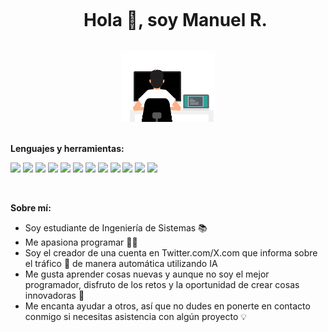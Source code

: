 <div id="user-content-toc">
  <ul align="center">
    <summary><h1 style="display: inline-block">Hola 👋, soy Manuel R.</h1></summary>
  </ul>
  <div align="center">
      <img src="https://raw.githubusercontent.com/manuel-marg/manuel-marg/51c59991c01da04b1179cd98c9fc209931dcf7a4/programador.gif" alt="Programador GIF" loading="lazy" loop>
  </div>
</div>

<br/>

**Lenguajes y herramientas:**
<p>
  <code><img width="15%" src="https://www.vectorlogo.zone/logos/javascript/javascript-ar21.svg"></code>
  <code><img width="15%" src="https://www.vectorlogo.zone/logos/typescriptlang/typescriptlang-ar21.svg"></code>
  <code><img width="15%" src="https://www.vectorlogo.zone/logos/python/python-ar21.svg"></code>
  <code><img width="15%" src="https://www.vectorlogo.zone/logos/angular/angular-ar21.svg"></code>
  <code><img width="15%" src="https://www.vectorlogo.zone/logos/reactjs/reactjs-ar21.svg"></code>
  <code><img width="15%" src="https://www.vectorlogo.zone/logos/getbootstrap/getbootstrap-ar21.svg"></code>
  <code><img width="15%" src="https://www.vectorlogo.zone/logos/nodejs/nodejs-ar21.svg"></code>
  <code><img width="15%" src="https://www.vectorlogo.zone/logos/java/java-horizontal.svg"></code>
  <code><img width="15%" src="https://www.vectorlogo.zone/logos/jupyter/jupyter-ar21.svg"></code>
  <code><img width="15%" src="https://www.vectorlogo.zone/logos/mysql/mysql-ar21.svg"></code>
  <code><img width="15%" src="https://www.vectorlogo.zone/logos/postgresql/postgresql-ar21.svg"></code>
  <code><img width="15%" src="https://www.vectorlogo.zone/logos/mongodb/mongodb-ar21.svg"></code>
</p>

<br/>

**Sobre mí:**
 - Soy estudiante de Ingeniería de Sistemas 📚
 - Me apasiona programar 🧑‍💻
 - Soy el creador de una cuenta en Twitter.com/X.com que informa sobre el tráfico 🚗 de manera automática utilizando IA
 - Me gusta aprender cosas nuevas y aunque no soy el mejor programador, disfruto de los retos y la oportunidad de crear cosas innovadoras 🚀
 - Me encanta ayudar a otros, así que no dudes en ponerte en contacto conmigo si necesitas asistencia con algún proyecto 💡
